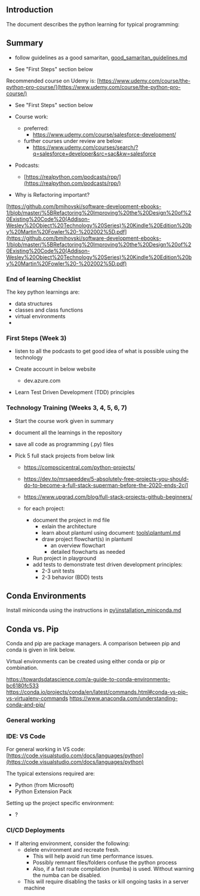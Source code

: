 ## Introduction

The document describes the python learning for typical programming:

## Summary

- follow guidelines as a good samaritan, [good_samaritan_guidelines.md](good_samaritan_guidelines.md)

- See "First Steps" section below


Recommended course on Udemy is:
[https://www.udemy.com/course/the-python-pro-course/](https://www.udemy.com/course/the-python-pro-course/)

- See "First Steps" section below

- Course work:
    - preferred:
        - https://www.udemy.com/course/salesforce-development/
    - further courses under review are below:
        - https://www.udemy.com/courses/search/?q=salesforce+developer&src=sac&kw=salesforce

- Podcasts:
    - [https://realpython.com/podcasts/rpp/](https://realpython.com/podcasts/rpp/)

- Why is Refactoring important?

[https://github.com/bmihovski/software-development-ebooks-1/blob/master/%5BRefactoring%20Improving%20the%20Design%20of%20Existing%20Code%20(Addison-Wesley%20Object%20Technology%20Series)%20Kindle%20Edition%20by%20Martin%20Fowler%20-%202002%5D.pdf](https://github.com/bmihovski/software-development-ebooks-1/blob/master/%5BRefactoring%20Improving%20the%20Design%20of%20Existing%20Code%20(Addison-Wesley%20Object%20Technology%20Series)%20Kindle%20Edition%20by%20Martin%20Fowler%20-%202002%5D.pdf)

### End of learning Checklist

The key python learnings are:
- data structures
- classes and class functions
- virtual environments
- 


### First Steps (Week 3)

- listen to all the podcasts to get good idea of what is possible using the technology

- Create account in below website
    - dev.azure.com

- Learn Test Driven Development (TDD) principles

### Technology Training (Weeks 3, 4, 5, 6, 7)

- Start the course work given in summary
- document all the learnings in the repository
- save all code as programming (.py) files


- Pick 5 full stack projects from below link
    - https://compscicentral.com/python-projects/
	- https://dev.to/mrsaeeddev/5-absolutely-free-projects-you-should-do-to-become-a-full-stack-superman-before-the-2020-ends-2ci1
	- https://www.upgrad.com/blog/full-stack-projects-github-beginners/

    - for each project:
        - document the project in md file
            - exlain the architecture
            - learn about plantuml using document: [tools\plantuml.md](tools\plantuml.md)
            - draw project flowchart(s) in plantuml
                - an overview flowchart
                - detailed flowcharts as needed
        - Run project in playground
        - add tests to demonstrate test driven development principles:
			- 2-3 unit tests 
			- 2-3 behavior (BDD) tests 

## Conda Environments

Install miniconda using the instructions in [py\installation_miniconda.md](py\installation_miniconda.md)

## Conda vs. Pip

Conda and pip are package managers. A comparison between pip and conda is given in link below.

Virtual environments can be created using either conda or pip or combination. 

https://towardsdatascience.com/a-guide-to-conda-environments-bc6180fc533
https://conda.io/projects/conda/en/latest/commands.html#conda-vs-pip-vs-virtualenv-commands
https://www.anaconda.com/understanding-conda-and-pip/


### General working

### IDE: VS Code 

For general working in VS code:
[https://code.visualstudio.com/docs/languages/python](https://code.visualstudio.com/docs/languages/python)

The typical extensions required are:
- Python (from Microsoft)
- Python Extension Pack

Setting up the project specific environment:
- ?

### CI/CD Deployments

- If altering environment, consider the following:
  - delete environment and recreate fresh. 
    - This will help avoid run time performance issues. 
	- Possibly remnant files/folders confuse the python process
	- Also, if a fast route compilation (numba) is used. Without warning the numba can be disabled.
  - This will require disabling the tasks or kill ongoing tasks in a server machine

